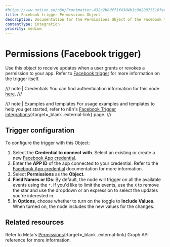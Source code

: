```yaml
---
#https://www.notion.so/n8n/Frontmatter-432c2b8dff1f43d4b1c8d20075510fe4
title: Facebook trigger Permissions Object
description: Documentation for the Permissions Object of the Facebook trigger node in n8n, a workflow automation platform. Includes configuration details.
contentType: integration
priority: medium
---
```


# Permissions (Facebook trigger)

Use this object to receive updates when a user grants or revokes a permission to your app. Refer to [Facebook trigger](/integrations/builtin/trigger-nodes/n8n-nodes-base.facebooktrigger/) for more information on the trigger itself.

/// note | Credentials
You can find authentication information for this node [here](/integrations/builtin/credentials/facebookapp/).
///

///  note  | Examples and templates
For usage examples and templates to help you get started, refer to n8n's [Facebook Trigger integrations](https://n8n.io/integrations/facebook-trigger/){:target=_blank .external-link} page.
///

## Trigger configuration

To configure the trigger with this Object:

1. Select the **Credential to connect with**. Select an existing or create a new [Facebook App credential](/integrations/builtin/credentials/facebookapp/).
1. Enter the **APP ID** of the app connected to your credential. Refer to the [Facebook App credential](/integrations/builtin/credentials/facebookapp/) documentation for more information.
1. Select **Permissions** as the **Object**.
1. **Field Names or IDs**: By default, the node will trigger on all the available events using the `*`. If you'd like to limit the events, use the `X` to remove the star and use the dropdown or an expression to select the updates you're interested in.
1. In **Options**, choose whether to turn on the toggle to **Include Values**. When turned on, the node includes the new values for the changes.

## Related resources

Refer to Meta's [Permissions](https://developers.facebook.com/docs/graph-api/webhooks/reference/permissions/){:target=_blank .external-link} Graph API reference for more information.
